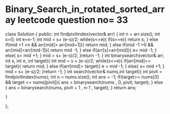 # Binary_Search_in_rotated_sorted_array leetcode question no= 33

class Solution {
public:
    int findpivitindex(vector<int>& arr) {
        int n = arr.size();
        int s=0;
        int e=n-1;
        int mid = s+ (e-s)/2;
        while(s<=e){
            if(s==e){
                return s;
            }
            else if(mid +1 <n && arr[mid]> arr[mid+1]){
                return mid;
            }
            else if(mid -1 >0 && arr[mid]<arr[mid-1]){
                return mid -1;
            }
            else if(arr[s]>arr[mid]){
                e= mid -1;
            }
            else{
                s= mid +1;
             }
             mid = s+ (e-s)/2;
        }return -1;
    }
    int binarysearch(vector<int>& arr, int s, int e, int target){
        int mid = s + (e-s)/2;
        while(s<=e){
            if(arr[mid]== target){
                return mid;
            }
            else if(arr[mid]> target){
                e = mid -1;
            }
            else{
                s= mid +1;
            }
            mid = s+ (e-s)/2;
        }return -1;
    }
    int search(vector<int>& nums,int target){
        int pivit = findpivitindex(nums);
        int n = nums.size();
        int ans = -1;
        if(target>=  nums[0] && target <= nums[pivit]){
            ans = binarysearch(nums , 0, pivit, target);
        }
        else {
            ans = binarysearch(nums, pivit + 1 , n-1 , target);
        }
        return ans;


    }

};
